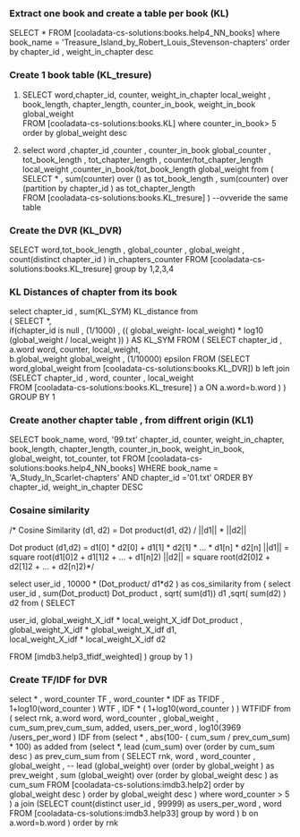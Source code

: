### Extract one book and create a  table per book (KL) ###
SELECT *  FROM [cooladata-cs-solutions:books.help4_NN_books]  where book_name = 'Treasure_Island_by_Robert_Louis_Stevenson-chapters' order by chapter_id , weight_in_chapter desc 	


### Create 1 book table (KL_tresure) ###
1) SELECT word,chapter_id, counter, weight_in_chapter local_weight , book_length, chapter_length, counter_in_book, weight_in_book  global_weight  
FROM [cooladata-cs-solutions:books.KL]  where counter_in_book> 5  order by global_weight desc 

2) select word	,chapter_id	,counter	, 	 	 	counter_in_book global_counter ,	 	tot_book_length	, tot_chapter_length , counter/tot_chapter_length	 local_weight ,counter_in_book/tot_book_length global_weight   from 
(
SELECT * , sum(counter)  over () as tot_book_length , sum(counter)  over (partition by chapter_id ) as tot_chapter_length  
          FROM [cooladata-cs-solutions:books.KL_tresure]  )  --ovveride the same table

### Create the DVR (KL_DVR) 
SELECT word,tot_book_length , global_counter , global_weight , count(distinct chapter_id ) in_chapters_counter  FROM [cooladata-cs-solutions:books.KL_tresure]  group by 1,2,3,4


### KL Distances of chapter from its book  ### 
select chapter_id , sum(KL_SYM) KL_distance from   
( SELECT
    *,  
    if(chapter_id is null ,  (1/1000) ,   (( global_weight- local_weight) * log10 (global_weight / local_weight ))   )  AS KL_SYM 
   FROM (
    SELECT
      chapter_id ,
      a.word word,
      counter,
      local_weight,     
      b.global_weight global_weight ,
        (1/10000)  epsilon  FROM 
(SELECT word,global_weight   from 
        [cooladata-cs-solutions:books.KL_DVR]) b
        left join        
        (SELECT chapter_id  , word, counter , local_weight             
      FROM
        [cooladata-cs-solutions:books.KL_tresure]   ) a 
     ON
      a.word=b.word )   )   
   GROUP BY
  1   

### Create another chapter table , from diffrent origin  (KL1) ### 
SELECT
  book_name,
  word,
  '99.txt' chapter_id,
  counter,
  weight_in_chapter,
  book_length,
  chapter_length,
  counter_in_book,
  weight_in_book,
  global_weight,
  tot_counter,
  tot
FROM
  [cooladata-cs-solutions:books.help4_NN_books]
WHERE
  book_name = 'A_Study_In_Scarlet-chapters'
  AND chapter_id ='01.txt'
ORDER BY
  chapter_id,
  weight_in_chapter DESC
  
### Cosaine similarity ### 
  /*
Cosine Similarity (d1, d2) =  Dot product(d1, d2) / ||d1|| * ||d2||

Dot product (d1,d2) = d1[0] * d2[0] + d1[1] * d2[1] * … * d1[n] * d2[n]
||d1|| = square root(d1[0]2 + d1[1]2 + ... + d1[n]2)
||d2|| = square root(d2[0]2 + d2[1]2 + ... + d2[n]2)*/ 

  select user_id , 10000 * (Dot_product/ d1*d2 ) as  cos_similarity from 
( select user_id , sum(Dot_product) Dot_product , sqrt( sum(d1)) d1   ,sqrt( sum(d2) ) d2
from 
( SELECT 

user_id, 
global_weight_X_idf * local_weight_X_idf  Dot_product ,
global_weight_X_idf * global_weight_X_idf   d1,  
local_weight_X_idf  * local_weight_X_idf    d2  

FROM [imdb3.help3_tfidf_weighted]  ) 
group by 1 ) 

### Create TF/IDF for DVR   ### 
select * , word_counter TF ,   word_counter * IDF as TFIDF , 1+log10(word_counter ) WTF  , IDF *  ( 1+log10(word_counter ) ) WTFIDF  from 
( select  rnk, a.word word, word_counter , 
global_weight , cum_sum,prev_cum_sum, added, users_per_word  , log10(3969 /users_per_word ) IDF    from 
(select  * ,  abs(100- (  cum_sum / prev_cum_sum)  * 100)  as added  from 
(select *, lead (cum_sum) over (order by cum_sum desc  ) as prev_cum_sum   from 
( SELECT 
rnk, word , word_counter , 
global_weight , 
-- lead (global_weight) over (order by global_weight  ) as prev_weight , 
sum (global_weight) over (order by global_weight desc ) as cum_sum   FROM [cooladata-cs-solutions:imdb3.help2]
order by global_weight  desc  )  order by global_weight  desc )  where word_counter > 5  ) a
join (SELECT count(distinct  user_id , 99999) as users_per_word , word  FROM [cooladata-cs-solutions:imdb3.help33]  group by word ) b on a.word=b.word  )  order by rnk   
